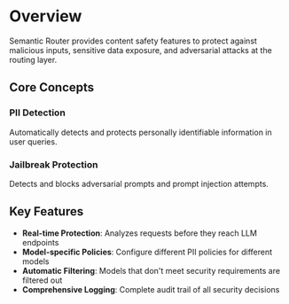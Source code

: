 # Overview

Semantic Router provides content safety features to protect against malicious inputs, sensitive data exposure, and adversarial attacks at the routing layer.

## Core Concepts

### PII Detection

Automatically detects and protects personally identifiable information in user queries.

### Jailbreak Protection

Detects and blocks adversarial prompts and prompt injection attempts.

## Key Features

- **Real-time Protection**: Analyzes requests before they reach LLM endpoints
- **Model-specific Policies**: Configure different PII policies for different models
- **Automatic Filtering**: Models that don't meet security requirements are filtered out
- **Comprehensive Logging**: Complete audit trail of all security decisions

